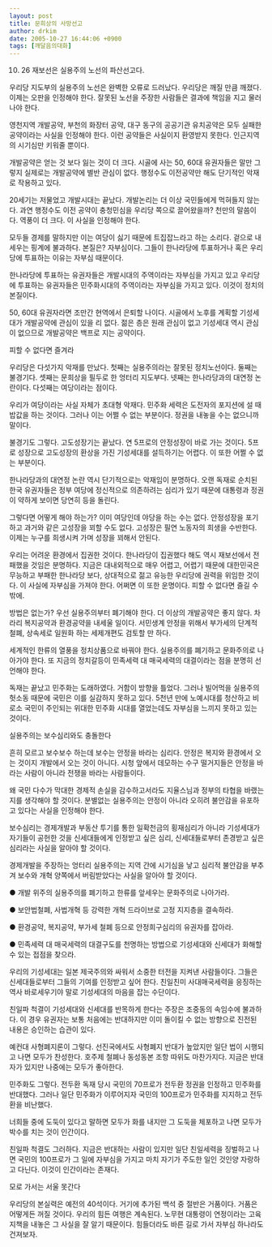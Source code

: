 ```yaml
---
layout: post
title: 문희상의 사망선고
author: drkim
date: 2005-10-27 16:44:06 +0900
tags: [깨달음의대화]
---
```

10. 26 재보선은 실용주의 노선의 파산선고다. 
  

  
우리당 지도부의 실용주의 노선은 완벽한 오류로 드러났다. 우리당은 깨질 만큼 깨졌다. 이제는 오판을 인정해야 한다. 잘못된 노선을 주장한 사람들은 결과에 책임을 지고 물러나야 한다. 
  

  
영천지역 개발공약, 부천의 화장터 공약, 대구 동구의 공공기관 유치공약은 모두 실패한 공약이라는 사실을 인정해야 한다. 이런 공약들은 사실이지 환영받지 못한다. 인근지역의 시기심만 키워줄 뿐이다. 
  

  
개발공약은 얻는 것 보다 잃는 것이 더 크다. 시골에 사는 50, 60대 유권자들은 말만 그렇지 실제로는 개발공약에 별반 관심이 없다. 행정수도 이전공약만 해도 단기적인 악재로 작용하고 있다. 
  

  
20세기는 저물었고 개발시대는 끝났다. 개발논리는 더 이상 국민들에게 먹혀들지 않는다. 과연 행정수도 이전 공약이 충청민심을 우리당 쪽으로 끌어왔을까? 천만의 말씀이다. 역풍이 더 크다. 이 사실을 인정해야 한다. 
  

  
모두들 경제를 말하지만 이는 여당이 싫기 때문에 트집잡느라고 하는 소리다. 겉으로 내세우는 핑계에 불과하다. 본질은? 자부심이다. 그들이 한나라당에 투표하거나 혹은 우리당에 투표하는 이유는 자부심 때문이다. 
  

  
한나라당에 투표하는 유권자들은 개발시대의 주역이라는 자부심을 가지고 있고 우리당에 투표하는 유권자들은 민주화시대의 주역이라는 자부심을 가지고 있다. 이것이 정치의 본질이다.
  

  
50, 60대 유권자라면 조만간 현역에서 은퇴할 나이다. 시골에서 노후를 계획할 기성세대가 개발공약에 관심이 있을 리 없다. 젊은 층은 원래 관심이 없고 기성세대 역시 관심이 없으므로 개발공약은 백프로 지는 공약이다.
  

  
피할 수 없다면 즐겨라
  
우리당은 다섯가지 악재를 만났다. 첫째는 실용주의라는 잘못된 정치노선이다. 둘째는 불경기다. 셋째는 문희상을 필두로 한 엉터리 지도부다. 넷째는 한나라당과의 대연정 논란이다. 다섯째는 여당이라는 점이다. 
  

  
우리가 여당이라는 사실 자체가 초대형 악재다. 민주화 세력은 도전자의 포지션에 설 때 밥값을 하는 것이다. 그러나 이는 어쩔 수 없는 부분이다. 정권을 내놓을 수는 없으니까 말이다. 
  

  
불경기도 그렇다. 고도성장기는 끝났다. 연 5프로의 안정성장이 바로 가는 것이다. 5프로 성장으로 고도성장의 환상을 가진 기성세대를 설득하기는 어렵다. 이 또한 어쩔 수 없는 부분이다. 
  

  
한나라당과의 대연정 논란 역시 단기적으로는 악재임이 분명하다. 오랜 독재로 순치된 한국 유권자들은 정부 여당에 정신적으로 의존하려는 심리가 있기 때문에 대통령과 정권이 약하게 보이면 당연히 등을 돌린다. 
  

  
그렇다면 어떻게 해야 하는가? 이미 여당인데 야당을 하는 수는 없다. 안정성장을 포기하고 과거와 같은 고성장을 꾀할 수도 없다. 고성장은 필연 노동자의 희생을 수반한다. 이제는 누구를 희생시켜 가며 성장을 꾀해서 안된다. 
  

  
우리는 어려운 환경에서 집권한 것이다. 한나라당이 집권했다 해도 역시 재보선에서 전패했을 것임은 분명하다. 지금은 대내외적으로 매우 어렵고, 어렵기 때문에 대한민국은 무능하고 부패한 한나라당 보다, 상대적으로 젊고 유능한 우리당에 권력을 위임한 것이다. 이 사실에 자부심을 가져야 한다. 어쩌면 이 또한 운명이다. 피할 수 없다면 즐길 수 밖에.
  

  
방법은 없는가? 우선 실용주의부터 폐기해야 한다. 더 이상의 개발공약은 좋지 않다. 차라리 복지공약과 환경공약을 내세울 일이다. 서민생계 안정을 위해서 부가세의 단계적 철폐, 상속세로 일원화 하는 세제개편도 검토할 만 하다. 
  

  
세계적인 한류의 열풍을 정치상품으로 바꿔야 한다. 실용주의를 폐기하고 문화주의로 나아가야 한다. 또 지금의 정치갈등이 민족세력 대 매국세력의 대결이라는 점을 분명히 선언해야 한다. 
  

  
독재는 끝났고 민주화는 도래하였다. 거함이 방향을 틀었다. 그러나 빌어먹을 실용주의 헛소동 때문에 국민은 이를 실감하지 못하고 있다. 5천년 만에 노예시대를 청산하고 비로소 국민이 주인되는 위대한 민주화 시대를 열었는데도 자부심을 느끼지 못하고 있는 것이다.
   

  
실용주의는 보수심리와도 충돌한다 
  
흔히 모르고 보수보수 하는데 보수는 안정을 바라는 심리다. 안정은 복지와 환경에서 오는 것이지 개발에서 오는 것이 아니다. 시청 앞에서 데모하는 수구 떨거지들은 안정을 바라는 사람이 아니라 전쟁을 바라는 사람들이다. 
  

  
왜 국민 다수가 막대한 경제적 손실을 감수하고서라도 지율스님과 정부의 타협을 바랬는지를 생각해야 할 것이다. 분별없는 실용주의는 안정이 아니라 오히려 불안감을 유포하고 있다는 사실을 인정해야 한다. 
  

  
보수심리는 경제개발과 부동산 투기를 통한 일확천금의 횡재심리가 아니라 기성세대가 자기들이 공헌한 것을 신세대들에게 인정받고 싶은 심리, 신세대들로부터 존경받고 싶은 심리라는 사실을 알아야 할 것이다. 
  

  
경제개발을 주장하는 엉터리 실용주의는 지역 간에 시기심을 낳고 심리적 불안감을 부추겨 보수와 개혁 양쪽에서 버림받았다는 사실을 알아야 할 것이다. 
  

  
● 개발 위주의 실용주의를 폐기하고 한류를 앞세우는 문화주의로 나아가라.
  
● 보안법철폐, 사법개혁 등 강력한 개혁 드라이브로 고정 지지층을 결속하라.
  
● 환경공약, 복지공약, 부가세 철폐 등으로 안정희구심리의 유권자를 잡아라.
  
● 민족세력 대 매국세력의 대결구도를 천명하는 방법으로 기성세대와 신세대가 화해할 수 있는 접점을 찾으라.
   

  
우리의 기성세대는 일본 제국주의와 싸워서 소중한 터전을 지켜낸 사람들이다. 그들은 신세대들로부터 그들의 기여를 인정받고 싶어 한다. 친일친미 사대매국세력을 응징하는 역사 바로세우기야 말로 기성세대의 마음을 잡는 수단이다. 
  

  
친일파 척결이 기성세대와 신세대를 반목하게 한다는 주장은 조중동의 속임수에 불과하다. 이 경우 유권자는 보통 처음에는 반대하지만 이미 돌이킬 수 없는 방향으로 진전된 내용은 승인하는 습관이 있다.
  

  
예컨대 사형폐지론이 그렇다. 선진국에서도 사형폐지 반대가 높았지만 일단 법이 시행되고 나면 모두가 찬성한다. 호주제 철폐나 동성동본 조항 따위도 마찬가지다. 지금은 반대자가 있지만 나중에는 모두가 좋아한다. 
  

  
민주화도 그렇다. 전두환 독재 당시 국민의 70프로가 전두환 정권을 인정하고 민주화를 반대했다. 그러나 일단 민주화가 이루어지자 국민의 100프로가 민주화를 지지하고 전두환을 비난했다. 
  

  
너희들 중에 도둑이 있다고 말하면 모두가 화를 내지만 그 도둑을 체포하고 나면 모두가 박수를 치는 것이 인간이다. 
  

  
친일파 척결도 그러하다. 지금은 반대하는 사람이 있지만 일단 친일세력을 징벌하고 나면 국민의 100프로가 그 일에 자부심을 가지고 마치 자기가 주도한 일인 것인양 자랑하고 다닌다. 이것이 인간이라는 존재다. 
  

  
모로 가서는 서울 못간다
  
우리당의 본실력은 예전의 40석이다. 거기에 추가된 백석 중 절반은 거품이다. 거품은 어떻게든 꺼질 것이다. 우리의 힘든 여행은 계속된다. 노무현 대통령이 연정이라는 고육지책을 내놓은 그 사실을 잘 알기 때문이다. 힘들더라도 바른 길로 가서 자부심 하나라도 건져보자.